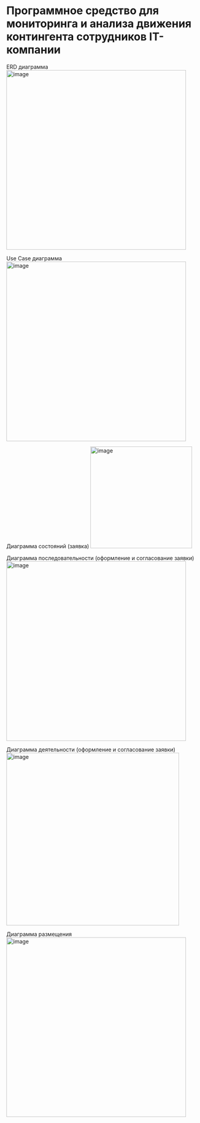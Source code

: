 # Программное средство для мониторинга и анализа движения контингента сотрудников IT-компании

ERD диаграмма
<img width="468" alt="image" src="https://github.com/user-attachments/assets/844feb69-2674-4cf0-b26f-1e5df1183e93">

Use Case диаграмма
<img width="468" alt="image" src="https://github.com/user-attachments/assets/09ad0b7c-924b-4d2b-9322-b8fe2da32290">

Диаграмма состояний (заявка)
<img width="265" alt="image" src="https://github.com/user-attachments/assets/577a96cc-a40b-41e2-8f26-fb7a37d13e2e">

Диаграмма последовательности (оформление и согласование заявки)
<img width="468" alt="image" src="https://github.com/user-attachments/assets/55c98e4c-6cc6-49bd-b22d-204ca8f116b4">

Диаграмма деятельности (оформление и согласование заявки)
<img width="450" alt="image" src="https://github.com/user-attachments/assets/34e5a5c6-55ff-439b-8109-95d85dbc732b">

Диаграмма размещения
<img width="468" alt="image" src="https://github.com/user-attachments/assets/91a96dd5-486c-47a5-9b9d-0e19739ff936">
